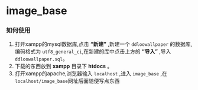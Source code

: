 # image_base

### 如何使用

1. 打开xampp的mysql数据库,点击 **“新建”** ,新建一个 `ddloowallpaper` 的数据库,编码格式为 `utf8_general_ci`,在新建的库中点击上方的 **“导入”** ,导入 `ddloowallpaper.sql`。
2. 下载的东西放到 **xampp** 目录下 **htdocs** 。
3. 打开xampp的apache,浏览器输入 `localhost` ,进入 `image_base` ,在`localhost/image_base`网址后面随便写点东西
